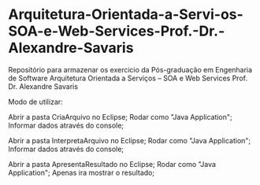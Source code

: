 # Arquitetura-Orientada-a-Servi-os-SOA-e-Web-Services-Prof.-Dr.-Alexandre-Savaris
Repositório para armazenar os exercicio da Pós-graduação em Engenharia de Software  Arquitetura Orientada a Serviços – SOA e Web Services  Prof. Dr. Alexandre Savaris

Modo de utilizar:

Abrir a pasta CriaArquivo no Eclipse;
Rodar como "Java Application";
Informar dados através do console;

Abrir a pasta InterpretaArquivo no Eclipse;
Rodar como "Java Application";
Informar dados através do console;

Abrir a pasta ApresentaResultado no Eclipse;
Rodar como "Java Application";
Apenas ira mostrar o resultado;
